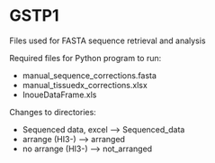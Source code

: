 # GSTP1
Files used for FASTA sequence retrieval and analysis

Required files for Python program to run:
- manual_sequence_corrections.fasta
- manual_tissuedx_corrections.xlsx
- InoueDataFrame.xls

Changes to directories:
- Sequenced data, excel --> Sequenced_data
- arrange (HI3-) --> arranged
- no arrange (HI3-) --> not_arranged
